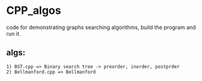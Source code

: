 # CPP_algos
code for demonstrating graphs searching algorithms, build the program and run it.

## algs:
```text 
1) BST.cpp => Binary search tree -> preorder, inorder, postprder
2) Bellmanford.cpp => Bellmanford
```
